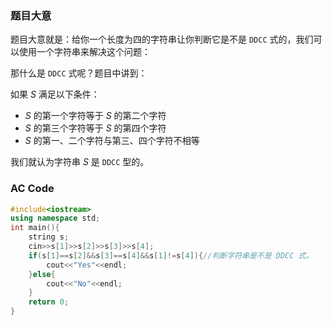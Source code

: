 ### 题目大意

题目大意就是：给你一个长度为四的字符串让你判断它是不是  $\texttt{DDCC}$  式的，我们可以使用一个字符串来解决这个问题：

那什么是  $\texttt{DDCC}$  式呢？题目中讲到：

如果 $S$ 满足以下条件：

- $S$ 的第一个字符等于 $S$ 的第二个字符
- $S$ 的第三个字符等于 $S$ 的第四个字符
- $S$ 的第一、二个字符与第三、四个字符不相等

我们就认为字符串 $S$ 是 $\texttt{DDCC}$  型的。

### AC Code

```cpp
#include<iostream>
using namespace std;
int main(){
	string s;
	cin>>s[1]>>s[2]>>s[3]>>s[4];
	if(s[1]==s[2]&&s[3]==s[4]&&s[1]!=s[4]){//判断字符串是不是 DDCC 式。
		cout<<"Yes"<<endl;
	}else{
		cout<<"No"<<endl;
	}
	return 0;
}
```